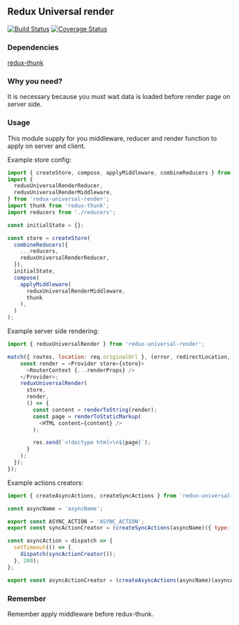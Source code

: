 ## Redux Universal render

[![Build Status](https://travis-ci.org/StefanoPastore/redux-universal-render.svg?branch=master)](https://travis-ci.org/StefanoPastore/redux-universal-render) [![Coverage Status](https://coveralls.io/repos/github/StefanoPastore/redux-universal-render/badge.svg?branch=develop)](https://coveralls.io/github/StefanoPastore/redux-universal-render?branch=develop)

### Dependencies
[redux-thunk](https://github.com/gaearon/redux-thunk)

### Why you need?
It is necessary because you must wait data is loaded before render page on server side.

### Usage
This module supply for you middleware, reducer and render function to apply on server and client.

Example store config:

```js
import { createStore, compose, applyMiddleware, combineReducers } from 'redux';
import {
  reduxUniversalRenderReducer,
  reduxUniversalRenderMiddleware,
} from 'redux-universal-render';
import thunk from 'redux-thunk';
import reducers from './reducers';

const initialState = {};

const store = createStore(
  combineReducers({
    ...reducers,
    reduxUniversalRenderReducer,
  }),
  initialState,
  compose(
    applyMiddleware(
      reduxUniversalRenderMiddleware,
      thunk
    ),
  )
);
```

Example server side rendering:

```js
import { reduxUniversalRender } from 'redux-universal-render';

match({ routes, location: req.originalUrl }, (error, redirectLocation, renderProps) => {
    const render = <Provider store={store}>
      <RouterContext {...renderProps} />
    </Provider>;
    reduxUniversalRender(
      store,
      render,
      () => {
        const content = renderToString(render);
        const page = renderToStaticMarkup(
          <HTML content={content} />
        );

        res.send(`<!doctype html>\n${page}`);
      }
    );
  });
});
```

Example actions creators:

```js
import { createAsyncActions, createSyncActions } from 'redux-universal-render';

const asyncName = 'asyncName';

export const ASYNC_ACTION = 'ASYNC_ACTION';
export const syncActionCreator = (createSyncActions(asyncName)({ type: ASYNC_ACTION }));

const asyncAction = dispatch => {
  setTimeout(() => {
    dispatch(syncActionCreator());
  }, 200);
};

export const asyncActionCreator = (createAsyncActions(asyncName)(asyncAction));
```

### Remember
Remember apply middleware before redux-thunk.
